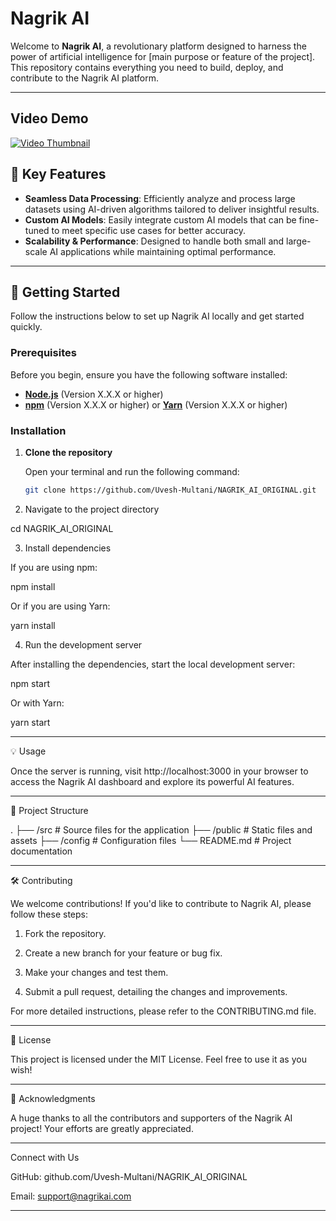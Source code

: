 
# Nagrik AI

Welcome to **Nagrik AI**, a revolutionary platform designed to harness the power of artificial intelligence for [main purpose or feature of the project]. This repository contains everything you need to build, deploy, and contribute to the Nagrik AI platform.

---
## Video Demo

[![Video Thumbnail](path_to_thumbnail_image.png)](./video.mp4)


## 🌟 Key Features

- **Seamless Data Processing**: Efficiently analyze and process large datasets using AI-driven algorithms tailored to deliver insightful results.
- **Custom AI Models**: Easily integrate custom AI models that can be fine-tuned to meet specific use cases for better accuracy.
- **Scalability & Performance**: Designed to handle both small and large-scale AI applications while maintaining optimal performance.

---

## 🚀 Getting Started

Follow the instructions below to set up Nagrik AI locally and get started quickly.

### Prerequisites

Before you begin, ensure you have the following software installed:

- **[Node.js](https://nodejs.org/)** (Version X.X.X or higher)
- **[npm](https://www.npmjs.com/)** (Version X.X.X or higher) or **[Yarn](https://yarnpkg.com/)** (Version X.X.X or higher)

### Installation

1. **Clone the repository**

   Open your terminal and run the following command:

   ```bash
   git clone https://github.com/Uvesh-Multani/NAGRIK_AI_ORIGINAL.git

2. Navigate to the project directory

cd NAGRIK_AI_ORIGINAL


3. Install dependencies

If you are using npm:

npm install

Or if you are using Yarn:

yarn install


4. Run the development server

After installing the dependencies, start the local development server:

npm start

Or with Yarn:

yarn start




---

💡 Usage

Once the server is running, visit http://localhost:3000 in your browser to access the Nagrik AI dashboard and explore its powerful AI features.


---

📂 Project Structure

.
├── /src          # Source files for the application
├── /public       # Static files and assets
├── /config       # Configuration files
└── README.md     # Project documentation


---

🛠️ Contributing

We welcome contributions! If you'd like to contribute to Nagrik AI, please follow these steps:

1. Fork the repository.


2. Create a new branch for your feature or bug fix.


3. Make your changes and test them.


4. Submit a pull request, detailing the changes and improvements.



For more detailed instructions, please refer to the CONTRIBUTING.md file.


---

📄 License

This project is licensed under the MIT License. Feel free to use it as you wish!


---

🙌 Acknowledgments

A huge thanks to all the contributors and supporters of the Nagrik AI project! Your efforts are greatly appreciated.


---

Connect with Us

GitHub: github.com/Uvesh-Multani/NAGRIK_AI_ORIGINAL

Email: support@nagrikai.com



---


